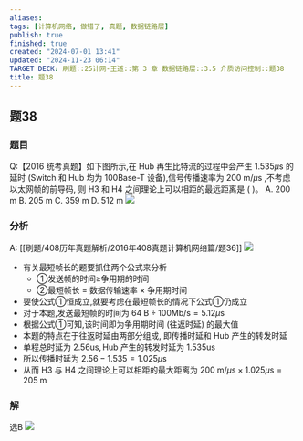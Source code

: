 ```yaml
---
aliases: 
tags: [计算机网络, 做错了, 真题, 数据链路层]
publish: true
finished: true
created: "2024-07-01 13:41"
updated: "2024-11-23 06:14"
TARGET DECK: 刷题::25计网-王道::第 3 章 数据链路层::3.5 介质访问控制::题38
title: 题38
---
```

## 题38
### 题目
Q:【2016 统考真题】如下图所示,在 Hub 再生比特流的过程中会产生 $1.535\mu \mathrm{s}$ 的延时 (Switch 和 Hub 均为 100Base-T 设备),信号传播速率为 $200\mathrm{\;m}/\mu \mathrm{s}$ ,不考虑以太网帧的前导码, 则 H3 和 H4 之间理论上可以相距的最远距离是 ( )。
A. 200 m
B. 205 m
C. 359 m
D. 512 m
![](https://img.hwenyi.tech/202406021136365.webp)
### 分析
A: [[刷题/408历年真题解析/2016年408真题计算机网络篇/题36]]
![](https://img.hwenyi.tech/202407180109146.webp)
- 有关最短帧长的题要抓住两个公式来分析
  - ①发送帧的时间≥争用期的时间
  - ②最短帧长 = 数据传输速率 $\times$ 争用期时间
- 要使公式①恒成立,就要考虑在最短帧长的情况下公式①仍成立
- 对于本题,发送最短帧的时间为 ${64}\mathrm{\;B} \div  {100}\mathrm{{Mb}}/\mathrm{s} = {5.12\mu }\mathrm{s}$
- 根据公式①可知,该时间即为争用期时间 (往返时延) 的最大值
- 本题的特点在于往返时延由两部分组成, 即传播时延和 Hub 产生的转发时延
- 单程总时延为 ${2.56}\mathrm{{us}},\mathrm{{Hub}}$ 产生的转发时延为 ${1.535}\mathrm{{us}}$
- 所以传播时延为 ${2.56} - {1.535} = {1.025\mu }\mathrm{s}$
- 从而 H3 与 H4 之间理论上可以相距的最大距离为 ${200}\mathrm{\;m}/\mu \mathrm{s} \times  {1.025\mu }\mathrm{s} = {205}\mathrm{\;m}$
### 解
选B
![](https://img.hwenyi.tech/202407180111549.webp)
